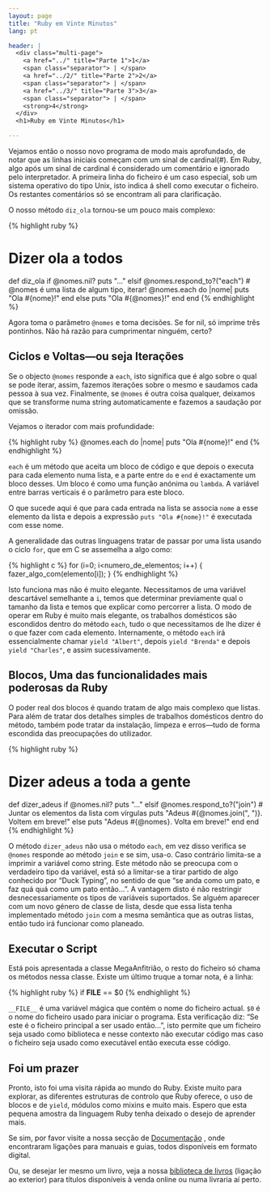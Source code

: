 ```yaml
---
layout: page
title: "Ruby em Vinte Minutos"
lang: pt

header: |
  <div class="multi-page">
    <a href="../" title="Parte 1">1</a>
    <span class="separator"> | </span>
    <a href="../2/" title="Parte 2">2</a>
    <span class="separator"> | </span>
    <a href="../3/" title="Parte 3">3</a>
    <span class="separator"> | </span>
    <strong>4</strong>
  </div>
  <h1>Ruby em Vinte Minutos</h1>

---
```


Vejamos então o nosso novo programa de modo mais aprofundado, de notar
que as linhas iniciais começam com um sinal de cardinal(#). Em Ruby,
algo após um sinal de cardinal é considerado um comentário e ignorado
pelo interpretador. A primeira linha do ficheiro é um caso especial, sob
um sistema operativo do tipo Unix, isto indica á shell como executar o
ficheiro. Os restantes comentários só se encontram ali para
clarificação.

O nosso método `diz_ola` tornou-se um pouco mais complexo:

{% highlight ruby %}
# Dizer ola a todos
def diz_ola
  if @nomes.nil?
    puts "..."
  elsif @nomes.respond_to?("each")
    # @nomes é uma lista de algum tipo, iterar!
    @nomes.each do |nome|
      puts "Ola #{nome}!"
    end
  else
    puts "Ola #{@nomes}!"
  end
end
{% endhighlight %}

Agora toma o parâmetro `@nomes` e toma decisões. Se for nil, só imprime
três pontinhos. Não há razão para cumprimentar ninguém, certo?

## Ciclos e Voltas—ou seja Iterações

Se o objecto `@nomes` responde a `each`, isto significa que é algo sobre
o qual se pode iterar, assim, fazemos iterações sobre o mesmo e saudamos
cada pessoa à sua vez. Finalmente, se `@nomes` é outra coisa qualquer,
deixamos que se transforme numa string automaticamente e fazemos a
saudação por omissão.

Vejamos o iterador com mais profundidade:

{% highlight ruby %}
@nomes.each do |nome|
  puts "Ola #{nome}!"
end
{% endhighlight %}

`each` é um método que aceita um bloco de código e que depois o executa
para cada elemento numa lista, e a parte entre `do` e `end` é
exactamente um bloco desses. Um bloco é como uma função anónima ou
`lambda`. A variável entre barras verticais é o parâmetro para este
bloco.

O que sucede aqui é que para cada entrada na lista se associa `nome` a
esse elemento da lista e depois a expressão `puts "Ola #{nome}!"` é
executada com esse nome.

A generalidade das outras linguagens tratar de passar por uma lista
usando o ciclo `for`, que em C se assemelha a algo como:

{% highlight c %}
for (i=0; i<numero_de_elementos; i++)
{
  fazer_algo_com(elemento[i]);
}
{% endhighlight %}

Isto funciona mas não é muito elegante. Necessitamos de uma variável
descartável semelhante a `i`, temos que determinar previamente qual o
tamanho da lista e temos que explicar como percorrer a lista. O modo de
operar em Ruby é muito mais elegante, os trabalhos domésticos são
escondidos dentro do método `each`, tudo o que necessitamos de lhe dizer
é o que fazer com cada elemento. Internamente, o método `each` irá
essencialmente chamar `yield "Albert"`, depois `yield "Brenda"` e depois
`yield "Charles"`, e assim sucessivamente.

## Blocos, Uma das funcionalidades mais poderosas da Ruby

O poder real dos blocos é quando tratam de algo mais complexo que
listas. Para além de tratar dos detalhes simples de trabalhos domésticos
dentro do método, também pode tratar da instalação, limpeza e erros—tudo
de forma escondida das preocupações do utilizador.

{% highlight ruby %}
# Dizer adeus a toda a gente
def dizer_adeus
  if @nomes.nil?
    puts "..."
  elsif @nomes.respond_to?("join")
    # Juntar os elementos da lista com vírgulas
    puts "Adeus #{@nomes.join(", ")}.  Voltem em breve!"
  else
    puts "Adeus #{@nomes}.  Volta em breve!"
  end
end
{% endhighlight %}

O método `dizer_adeus` não usa o método `each`, em vez disso verifica se
`@nomes` responde ao método `join` e se sim, usa-o. Caso contrário
limita-se a imprimir a variável como string. Este método não se preocupa
com o verdadeiro tipo da variável, está só a limitar-se a tirar partido
de algo conhecido por “Duck Typing”, no sentido de que “se anda como um
pato, e faz quá quá como um pato então…”. A vantagem disto é não
restringir desnecessariamente os tipos de variáveis suportados. Se
alguém aparecer com um novo género de classe de lista, desde que essa
lista tenha implementado método `join` com a mesma semântica que as
outras listas, então tudo irá funcionar como planeado.

## Executar o Script

Está pois apresentada a classe MegaAnfitrião, o resto do ficheiro só
chama os métodos nessa classe. Existe um último truque a tomar nota, é a
linha:

{% highlight ruby %}
if __FILE__ == $0
{% endhighlight %}

`__FILE__` é uma variável mágica que contém o nome do ficheiro actual.
`$0` é o nome do ficheiro usado para iniciar o programa. Esta
verificação diz: “Se este é o ficheiro principal a ser usado então…”,
isto permite que um ficheiro seja usado como biblioteca e nesse contexto
não executar código mas caso o ficheiro seja usado como executável então
executa esse código.

## Foi um prazer

Pronto, isto foi uma visita rápida ao mundo do Ruby. Existe muito para
explorar, as diferentes estruturas de controlo que Ruby oferece, o uso
de blocos e de `yield`, módulos como mixins e muito mais. Espero que
esta pequena amostra da linguagem Ruby tenha deixado o desejo de
aprender mais.

Se sim, por favor visite a nossa secção de
[Documentação](/pt/documentation/) , onde encontraram ligações para
manuais e guias, todos disponíveis em formato digital.

Ou, se desejar ler mesmo um livro, veja a nossa [biblioteca de
livros][1] (ligação ao exterior) para títulos disponíveis à venda online
ou numa livraria aí perto.



[1]: http://www.ruby-doc.org/bookstore
